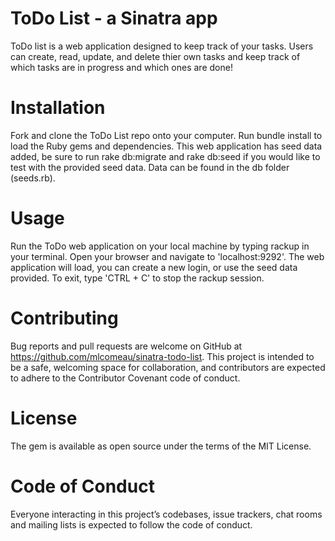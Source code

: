 # ToDo List - a Sinatra app

ToDo list is a web application designed to keep track of your tasks. Users can create, read, update, and delete thier own tasks and keep track of which tasks are in progress and which ones are done! 

# Installation 

Fork and clone the ToDo List repo onto your computer. Run bundle install to load the Ruby gems and dependencies. This web application has seed data added, be sure to run rake db:migrate and rake db:seed if you would like to test with the provided seed data. Data can be found in the db folder (seeds.rb).

# Usage 

Run the ToDo web application on your local machine by typing rackup in your terminal. Open your browser and navigate to 'localhost:9292'. The web application will load, you can create a new login, or use the seed data provided. To exit, type 'CTRL + C' to stop the rackup session.

# Contributing 

Bug reports and pull requests are welcome on GitHub at https://github.com/mlcomeau/sinatra-todo-list. This project is intended to be a safe, welcoming space for collaboration, and contributors are expected to adhere to the Contributor Covenant code of conduct.

# License 

The gem is available as open source under the terms of the MIT License.

# Code of Conduct 

Everyone interacting in this project’s codebases, issue trackers, chat rooms and mailing lists is expected to follow the code of conduct.

